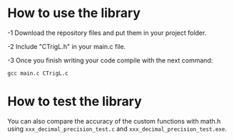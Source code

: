 # How to use the library
-1 Download the repository files and put them in your project folder.

-2 Include "CTrigL.h" in your main.c file.

-3 Once you finish writing your code compile with the next command:

```gcc main.c CTrigL.c```

# How to test the library

You can also compare the accuracy of the custom functions with math.h using ```xxx_decimal_precision_test.c``` and ```xxx_decimal_precision_test.exe```.